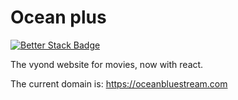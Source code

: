 # Ocean plus

[![Better Stack Badge](https://uptime.betterstack.com/status-badges/v3/monitor/1lozq.svg)](https://uptime.betterstack.com/?utm_source=status_badge)

The vyond website for movies, now with react.

The current domain is: https://oceanbluestream.com
